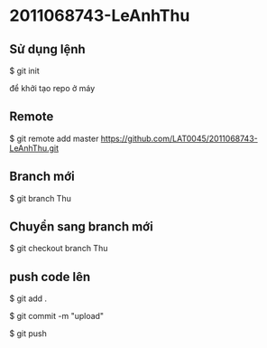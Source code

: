 # 2011068743-LeAnhThu

## Sử dụng lệnh

$ git init 

để khởi tạo repo ở máy

## Remote

$ git remote add master https://github.com/LAT0045/2011068743-LeAnhThu.git

## Branch mới

$ git branch Thu

## Chuyển sang branch mới

$ git checkout branch Thu

## push code lên 

$ git add .

$ git commit -m "upload"

$ git push





